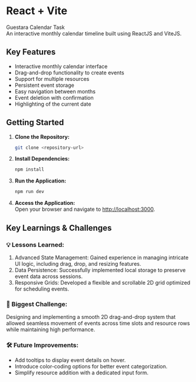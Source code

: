# React + Vite

Guestara Calendar Task  
An interactive monthly calendar timeline built using ReactJS and ViteJS.

## Key Features  
- Interactive monthly calendar interface  
- Drag-and-drop functionality to create events  
- Support for multiple resources  
- Persistent event storage  
- Easy navigation between months  
- Event deletion with confirmation  
- Highlighting of the current date  

## Getting Started  

1. **Clone the Repository:**  
   ```bash  
   git clone <repository-url>  
   ```  

2. **Install Dependencies:**
   ```bash  
   npm install  
   ```  

3. **Run the Application:**  
   ```bash  
   npm run dev  
   ```  

4. **Access the Application:**  
   Open your browser and navigate to [http://localhost:3000](http://localhost:3000).  

## Key Learnings & Challenges  

### 💡 Lessons Learned:  
1. Advanced State Management: Gained experience in managing intricate UI logic, including drag, drop, and resizing features.  
2. Data Persistence: Successfully implemented local storage to preserve event data across sessions.  
3. Responsive Grids: Developed a flexible and scrollable 2D grid optimized for scheduling events.  

### 🚧 Biggest Challenge:  
Designing and implementing a smooth 2D drag-and-drop system that allowed seamless movement of events across time slots and resource rows while maintaining high performance.  

### 🛠️ Future Improvements:
- Add tooltips to display event details on hover.
- Introduce color-coding options for better event categorization.
- Simplify resource addition with a dedicated input form. 
